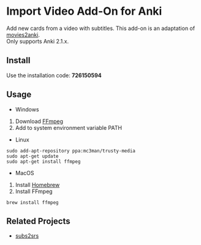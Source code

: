 # Import Video Add-On for Anki

  Add new cards from a video with subtitles. This add-on is an adaptation of [movies2anki](https://github.com/kelciour/movies2anki).  
  Only supports Anki 2.1.x.

## Install
  
  Use the installation code: **726150594**
  
## Usage

  - Windows  
  1. Download [FFmpeg](https://ffmpeg.zeranoe.com/builds/)
  2. Add to system environment variable PATH
    
  - Linux
  ```shell
  sudo add-apt-repository ppa:mc3man/trusty-media
  sudo apt-get update
  sudo apt-get install ffmpeg
  ```
    
  - MacOS
  1. Install [Homebrew](https://brew.sh/)
  2. Install FFmpeg
  ```shell
  brew install ffmpeg
  ```
  
## Related Projects
  
  - [subs2srs](http://subs2srs.sourceforge.net/)
